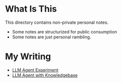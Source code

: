 # What Is This

This directory contains non-private personal notes.
- Some notes are structurized for public consumption
- Some notes are just personal rambling.

# My Writing

- [LLM Agent Experiment](./llm-agent-experiment/README.md)
- [LLM Agent with Knowledgebase](./llm-agent-with-amazon-knowledgebase/README.md)